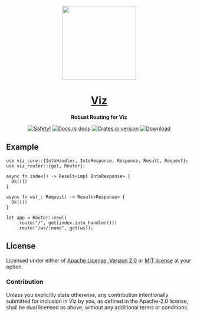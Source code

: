<p align="center">
  <img src="https://raw.githubusercontent.com/viz-rs/viz.rs/main/static/logo.svg" height="200" />
</p>

<h1 align="center">
  <a href="https://docs.rs/viz">Viz</a>
</h1>

<div align="center">
  <p><strong>Robust Routing for Viz</strong></p>
</div>

<div align="center">
  <!-- Safety -->
  <a href="/">
    <img src="https://img.shields.io/badge/-safety!-success?style=flat-square"
      alt="Safety!" /></a>
  <!-- Docs.rs docs -->
  <a href="https://docs.rs/viz-router">
    <img src="https://img.shields.io/badge/docs-latest-blue.svg?style=flat-square"
      alt="Docs.rs docs" /></a>
  <!-- Crates version -->
  <a href="https://crates.io/crates/viz-router">
    <img src="https://img.shields.io/crates/v/viz-router.svg?style=flat-square"
    alt="Crates.io version" /></a>
  <!-- Downloads -->
  <a href="https://crates.io/crates/viz-router">
    <img src="https://img.shields.io/crates/d/viz-router.svg?style=flat-square"
      alt="Download" /></a>
</div>

## Example

```rust,no_run
use viz_core::{IntoHandler, IntoResponse, Response, Result, Request};
use viz_router::{get, Router};

async fn index() -> Result<impl IntoResponse> {
  Ok(())
}

async fn ws(_: Request) -> Result<Response> {
  Ok(())
}

let app = Router::new()
    .route("/", get(index.into_handler()))
    .route("/ws/:name", get(ws));
```

## License

Licensed under either of [Apache License, Version 2.0](LICENSE-APACHE) or
[MIT license](LICENSE-MIT) at your option.

### Contribution

Unless you explicitly state otherwise, any contribution intentionally submitted 
for inclusion in Viz by you, as defined in the Apache-2.0 license, shall
be dual licensed as above, without any additional terms or conditions.
